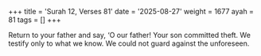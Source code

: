 +++
title = 'Surah 12, Verses 81'
date = '2025-08-27'
weight = 1677
ayah = 81
tags = []
+++

Return to your father and say, ‘O our father! Your son committed theft. We testify only to what we know. We could not guard against the unforeseen.
